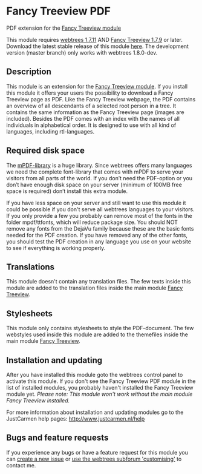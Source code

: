 Fancy Treeview PDF
==================

PDF extension for the [Fancy Treeview module](https://github.com/JustCarmen/fancy_treeview)

This module requires [webtrees 1.7.11](https://github.com/fisharebest/webtrees) AND [Fancy Treeview 1.7.9](https://github.com/JustCarmen/fancy_treeview) or later. Download the latest stable release of this module [here](https://github.com/JustCarmen/fancy_treeview/releases/latest).
The development version (master branch) only works with webtrees 1.8.0-dev.

Description
-----------
This module is an extension for the [Fancy Treeview module](https://github.com/JustCarmen/fancy_treeview). If you install this module it offers your users the possibility to download a Fancy Treeview page as PDF. Like the Fancy Treeview webpage, the PDF contains an overview of all descendants of a selected root person in a tree. It contains the same information as the Fancy Treeview page (images are included). Besides the PDF comes with an index with the names of all individuals in alphabetical order. It is designed to use with all kind of languages, including rtl-languages.

Required disk space
-------------------
The [mPDF-library](https://github.com/mpdf/mpdf) is a huge library. Since webtrees offers many languages we need the complete font-library that comes with mPDF to serve your visitors from all parts of the world.
If you don’t need the PDF-option or you don’t have enough disk space on your server (minimum of 100MB free space is required) don’t install this extra module.

If you have less space on your server and still want to use this module it could be possible if you don't serve all webtrees languages to your visitors. If you only provide a few you probably can remove most of the fonts in the folder mpdf/ttfonts, which will reduce package size. You should NOT remove any fonts from the DejaVu family because these are the basic fonts needed for the PDF creation. If you have removed any of the other fonts, you should test the PDF creation in any language you use on your website to see if everything is working properly.

Translations
------------
This module doesn't contain any translation files. The few texts inside this module are added to the translation files inside the main module [Fancy Treeview](https://github.com/JustCarmen/fancy_treeview).

Stylesheets
------------
This module only contains stylesheets to style the PDF-document. The few webstyles used inside this module are added to the themefiles inside the main module [Fancy Treeview](https://github.com/JustCarmen/fancy_treeview).

Installation and updating
-------------------------
After you have installed this module goto the webtrees control panel to activate this module. If you don't see the Fancy Treeview PDF module in the list of installed modules, you probably haven't installed the Fancy Treeview module yet.
_Please note: This module won't work without the main module Fancy Treeview installed._

For more information about installation and updating modules go to the JustCarmen help pages: http://www.justcarmen.nl/help

Bugs and feature requests
-------------------------
If you experience any bugs or have a feature request for this module you can [create a new issue](https://github.com/JustCarmen/fancy_treeview_pdf/issues?state=open) or [use the webtrees subforum 'customising'](http://www.webtrees.net/index.php/en/forum/4-customising) to contact me.


